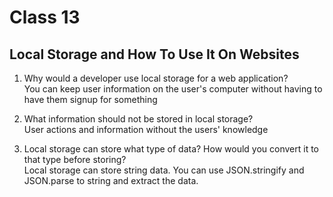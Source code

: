# Class 13  

## Local Storage and How To Use It On Websites

1. Why would a developer use local storage for a web application?  
You can keep user information on the user's computer without having to have them signup for something 

2. What information should not be stored in local storage?  
User actions and information without the users' knowledge 

3. Local storage can store what type of data? How would you convert it to that type before storing?  
Local storage can store string data. You can use JSON.stringify and JSON.parse to string and extract the data.